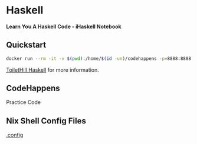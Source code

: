 # Haskell
__Learn You A Haskell Code - iHaskell Notebook__

## Quickstart
```bash
docker run --rm -it -v $(pwd):/home/$(id -un)/codehappens -p=8888:8888 heathdrobertson/ihaskell:latest
```

[ToiletHill Haskell](https://toilethill.io/notes/haskell) for more information.

## CodeHappens
Practice Code

## Nix Shell Config Files
[.config](.config)
